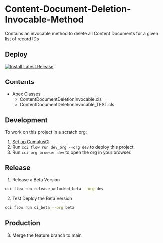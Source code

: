 # Content-Document-Deletion-Invocable-Method

Contains an invocable method to delete all Content Documents for a given list of record IDs

## Deploy

<a href="https://github.com/Enclude-Components/Content-Document-Deletion-Invocable-Method/releases/latest">
  <img alt="Install Latest Release"
       src="https://img.shields.io/badge/Install%20Latest%20Release-238636?style=for-the-badge&logoColor=white&logo=DocuSign">
</a>

## Contents

- Apex Classes
    - ContentDocumentDeletionInvocable.cls
    - ContentDocumentDeletionInvocable_TEST.cls

## Development

To work on this project in a scratch org:

1. [Set up CumulusCI](https://cumulusci.readthedocs.io/en/latest/tutorial.html)
2. Run `cci flow run dev_org --org dev` to deploy this project.
3. Run `cci org browser dev` to open the org in your browser.

## Release

1. Release a Beta Version
```bash
cci flow run release_unlocked_beta --org dev
```

2. Test Deploy the Beta Version
```bash
cci flow run ci_beta --org beta
```

## Production
3. Merge the feature branch to main
